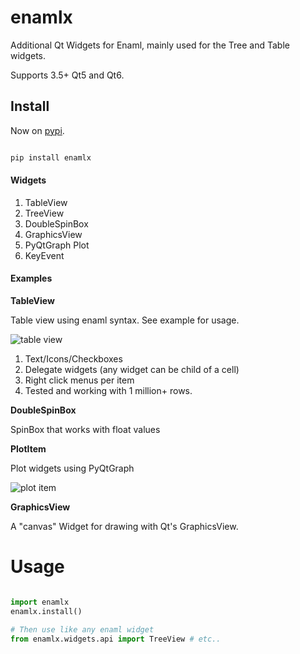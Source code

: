 # enamlx

Additional Qt Widgets for Enaml, mainly used for the Tree and Table widgets.

Supports 3.5+ Qt5 and Qt6.

## Install

Now on [pypi](https://pypi.org/project/enamlx/).

```bash

pip install enamlx

```

#### Widgets ####

1. TableView
2. TreeView
3. DoubleSpinBox
4. GraphicsView
5. PyQtGraph Plot
6. KeyEvent


#### Examples ####

__TableView__

Table view using enaml syntax. See example for usage.

![table view](https://lh6.googleusercontent.com/FUfzbzZpsMuGymnNdzBeXgONZXJGQreswK05lMP1zRlesxY70Xo14dxYBBOrqb23DCf6yOMeXYqHNxEaNtdc13GNmri6-pQ3-uoq4rcgRvHh3b8J58MVx_xZaifCHz2Hv0Q3CoQ)

1. Text/Icons/Checkboxes
2. Delegate widgets (any widget can be child of a cell)
3. Right click menus per item
4. Tested and working with 1 million+ rows.



__DoubleSpinBox__

SpinBox that works with float values


__PlotItem__

Plot widgets using PyQtGraph


![plot item](https://lh5.googleusercontent.com/pqa4WZnMzaU72pYnqc75AghnJGC8Z6kCELcsHkR3n_VTQzEmCB9di7reqqQbCIpnfAVXSCEXK6y07_DMyQ51XUCUAOe-xczfKsYKCRROPbUlDHcGMNSFaBmZRGxXP9Clya_q34I)


__GraphicsView__

A "canvas" Widget for drawing with Qt's GraphicsView.



# Usage

```python

import enamlx
enamlx.install()

# Then use like any enaml widget
from enamlx.widgets.api import TreeView # etc..

```
